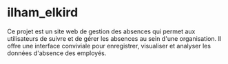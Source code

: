 # ilham_elkird
Ce projet est un site web de gestion des absences qui permet aux utilisateurs de suivre et de gérer les absences au sein d'une organisation. Il offre une interface conviviale pour enregistrer, visualiser et analyser les données d'absence des employés.
